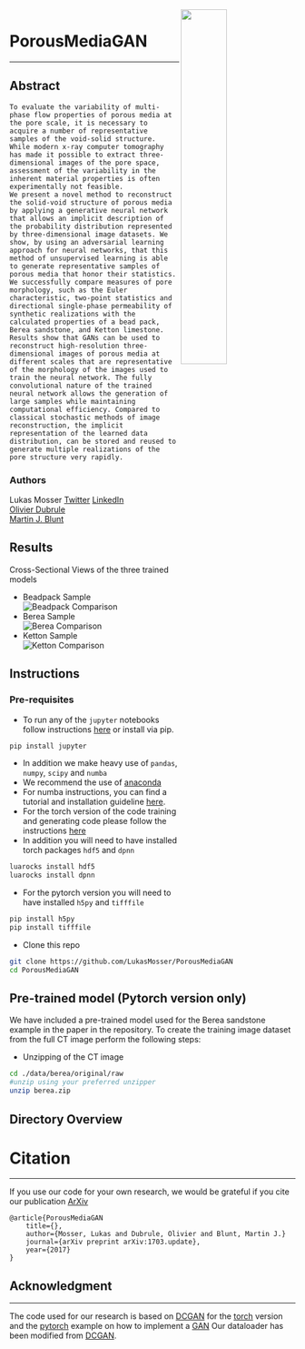 <img align="right" width="40%" height="40%" src="https://github.com/LukasMosser/PorousMediaGan/blob/master/misc/render_transp.png"/>

# PorousMediaGAN 
---
## Abstract
```
To evaluate the variability of multi-phase flow properties of porous media at the pore scale, it is necessary to acquire a number of representative samples of the void-solid structure. While modern x-ray computer tomography has made it possible to extract three-dimensional images of the pore space, assessment of the variability in the inherent material properties is often experimentally not feasible.
We present a novel method to reconstruct the solid-void structure of porous media by applying a generative neural network that allows an implicit description of the probability distribution represented by three-dimensional image datasets. We show, by using an adversarial learning approach for neural networks, that this method of unsupervised learning is able to generate representative samples of porous media that honor their statistics. We successfully compare measures of pore morphology, such as the Euler characteristic, two-point statistics and directional single-phase permeability of synthetic realizations with the calculated properties of a bead pack, Berea sandstone, and Ketton limestone.
Results show that GANs can be used to reconstruct high-resolution three-dimensional images of porous media at different scales that are representative of the morphology of the images used to train the neural network. The fully convolutional nature of the trained neural network allows the generation of large samples while maintaining computational efficiency. Compared to classical stochastic methods of image reconstruction, the implicit representation of the learned data distribution, can be stored and reused to generate multiple realizations of the pore structure very rapidly.
```
### Authors
Lukas Mosser [Twitter](https://twitter.com/porestar) [LinkedIn](https://www.linkedin.com/in/lukas-mosser-9948b32b/)  
[Olivier Dubrule](https://www.imperial.ac.uk/people/o.dubrule)  
[Martin J. Blunt](https://www.imperial.ac.uk/people/m.blunt)

## Results
Cross-Sectional Views of the three trained models
- Beadpack Sample  
![Beadpack Comparison](https://github.com/LukasMosser/PorousMediaGan/blob/master/paper/figures/beadpack_comparison.png)
- Berea Sample  
![Berea Comparison](https://github.com/LukasMosser/PorousMediaGan/blob/master/paper/figures/berea_comparison.png)
- Ketton Sample  
![Ketton Comparison](https://github.com/LukasMosser/PorousMediaGan/blob/master/paper/figures/ketton_comparison.png)

## Instructions
### Pre-requisites
- To run any of the `jupyter` notebooks follow instructions [here](http://jupyter.org/install.html) or install via pip.
```bash
pip install jupyter
```
- In addition we make heavy use of `pandas`, `numpy`, `scipy` and `numba`
- We recommend the use of [anaconda](https://www.continuum.io/downloads)
- For numba instructions, you can find a tutorial and installation guideline [here](http://numba.pydata.org/numba-doc/dev/user/installing.html).
- For the torch version of the code training and generating code please follow the instructions [here](https://github.com/soumith/dcgan.torch)
- In addition you will need to have installed torch packages `hdf5` and `dpnn`
```bash
luarocks install hdf5
luarocks install dpnn
```
- For the pytorch version you will need to have installed `h5py` and `tifffile`
```bash
pip install h5py
pip install tifffile
```
- Clone this repo
```bash
git clone https://github.com/LukasMosser/PorousMediaGAN
cd PorousMediaGAN
```

## Pre-trained model (Pytorch version only)
We have included a pre-trained model used for the Berea sandstone example in the paper in the repository.
To create the training image dataset from the full CT image perform the following steps:
- Unzipping of the CT image
```bash
cd ./data/berea/original/raw
#unzip using your preferred unzipper
unzip berea.zip
```


## Directory Overview


# Citation
---
If you use our code for your own research, we would be grateful if you cite our publication
[ArXiv]()
```
@article{PorousMediaGAN
	title={},
	author={Mosser, Lukas and Dubrule, Olivier and Blunt, Martin J.}
	journal={arXiv preprint arXiv:1703.update},
	year={2017}
}
```


## Acknowledgment
---
The code used for our research is based on [DCGAN](https://github.com/soumith/dcgan.torch)
for the [torch](http://torch.ch/) version and the [pytorch](https://github.com/pytorch) example on how to implement a [GAN](https://github.com/pytorch/examples/tree/master/dcgan)
Our dataloader has been modified from [DCGAN](https://github.com/soumith/dcgan.torch).
